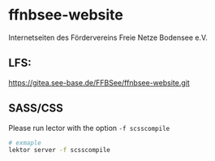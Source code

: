# ffnbsee-website
Internetseiten des Fördervereins Freie Netze Bodensee e.V.

 LFS:
---
https://gitea.see-base.de/FFBSee/ffnbsee-website.git

 SASS/CSS
--------
Please run lector with the option ``-f scsscompile``
```bash
# exmaple
lektor server -f scsscompile
```
